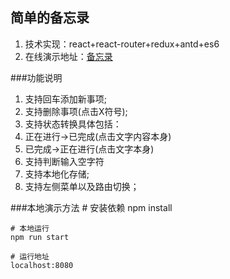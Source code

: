 ## 简单的备忘录
1. 技术实现：react+react-router+redux+antd+es6
2. 在线演示地址：[备忘录](http://wsw.github.io/memorandum/index.html)

###功能说明
1. 支持回车添加新事项;
2. 支持删除事项(点击X符号);
3. 支持状态转换具体包括：
4. 正在进行->已完成(点击文字内容本身)
5. 已完成->正在进行(点击文字本身)
6. 支持判断输入空字符
7. 支持本地化存储;
8. 支持左侧菜单以及路由切换；

###本地演示方法
    # 安装依赖
    npm install
    
    # 本地运行
    npm run start
    
    # 运行地址
    localhost:8080